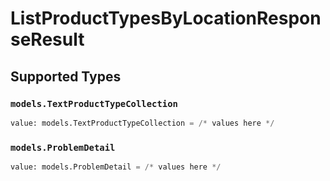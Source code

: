 # ListProductTypesByLocationResponseResult


## Supported Types

### `models.TextProductTypeCollection`

```python
value: models.TextProductTypeCollection = /* values here */
```

### `models.ProblemDetail`

```python
value: models.ProblemDetail = /* values here */
```

